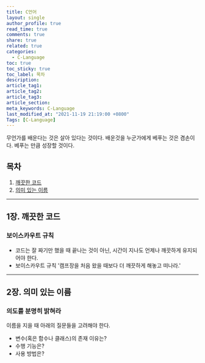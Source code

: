 ```yaml
---
title: C언어
layout: single
author_profile: true
read_time: true
comments: true
share: true
related: true
categories:
  - C-Language
toc: true
toc_sticky: true
toc_label: 목차
description:
article_tag1:
article_tag2:
article_tag3:
article_section:
meta_keywords: C-Language
last_modified_at: "2021-11-19 21:19:00 +0800"
Tags: [C-Language]
---
```


무언가를 배운다는 것은 살아 있다는 것이다.
배운것을 누군가에게 베푸는 것은 겸손이다.
베푸는 만큼 성장할 것이다.

## 목차

1. [깨끗한 코드](#1장.-깨끗한-코드)
2. [의미 있는 이름](#2장.-의미-있는-이름)

---

## 1장. 깨끗한 코드

### 보이스카우트 규칙

- 코드는 잘 짜기만 했을 때 끝나는 것이 아닌, 시간이 지나도 언제나 깨끗하게 유지되어야 한다.
- 보이스카우트 규칙
  '캠프장을 처음 왔을 때보다 더 깨끗하게 해놓고 떠나라.'

---

## 2장. 의미 있는 이름

### 의도를 분명히 밝혀라

이름을 지을 때 아래의 질문들을 고려해야 한다.

- 변수(혹은 함수나 클래스)의 존재 이유는?
- 수행 기능은?
- 사용 방법은?
